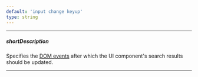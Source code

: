 ```yaml
---
default: 'input change keyup'
type: string
---
```

---
##### shortDescription
Specifies the <a href="https://en.wikipedia.org/wiki/DOM_events" target="_blank">DOM events</a> after which the UI component's search results should be updated.

---

